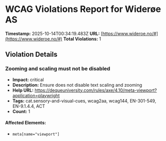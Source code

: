 # WCAG Violations Report for Widerøe AS

**Timestamp:** 2025-10-14T00:34:19.483Z
**URL:** [https://www.wideroe.no/#](https://www.wideroe.no/#)
**Total Violations:** 1

## Violation Details

### Zooming and scaling must not be disabled

- **Impact:** critical
- **Description:** Ensure <meta name="viewport"> does not disable text scaling and zooming
- **Help URL:** https://dequeuniversity.com/rules/axe/4.10/meta-viewport?application=playwright
- **Tags:** cat.sensory-and-visual-cues, wcag2aa, wcag144, EN-301-549, EN-9.1.4.4, ACT
- **Count:** 1

#### Affected Elements:

- `meta[name="viewport"]`
